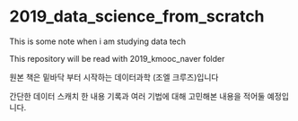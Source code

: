 # 2019_data_science_from_scratch
This is some note when i am studying data tech

This repository will be read with 2019_kmooc_naver folder 

원본 책은 밑바닥 부터 시작하는 데이터과학 (조엘 크루즈)입니다

간단한 데이터 스캐치 한 내용 기록과 여러 기법에 대해 고민해본 내용을 적어둘 예정입니다.

